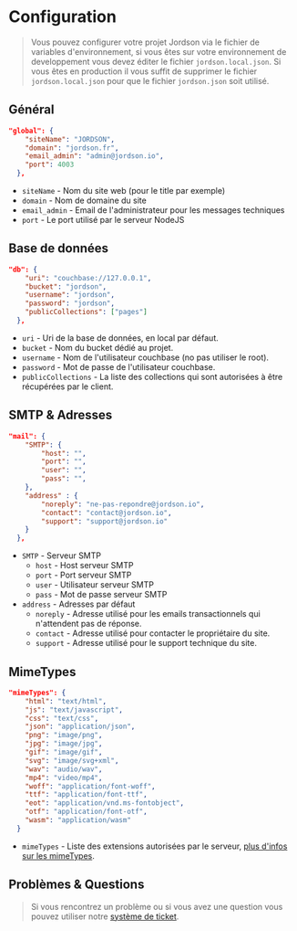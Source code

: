 # Configuration

> Vous pouvez configurer votre projet Jordson via le fichier de variables d'environnement, si vous êtes sur votre environnement de developpement vous devez éditer le fichier `jordson.local.json`. Si vous êtes en production il vous suffit de supprimer le fichier `jordson.local.json` pour que le fichier `jordson.json` soit utilisé.

## Général

```json
"global": {
    "siteName": "JORDSON",
    "domain": "jordson.fr",
    "email_admin": "admin@jordson.io",
    "port": 4003
  },
```

- `siteName` - Nom du site web (pour le title par exemple)
- `domain` - Nom de domaine du site
- `email_admin` - Email de l'administrateur pour les messages techniques
- `port` - Le port utilisé par le serveur NodeJS

## Base de données

```json
"db": {
    "uri": "couchbase://127.0.0.1",
    "bucket": "jordson",
    "username": "jordson",
    "password": "jordson",
    "publicCollections": ["pages"]
  },
```

- `uri` - Uri de la base de données, en local par défaut.
- `bucket` - Nom du bucket dédié au projet.
- `username` - Nom de l'utilisateur couchbase (no pas utiliser le root).
- `password` - Mot de passe de l'utilisateur couchbase.
- `publicCollections` - La liste des collections qui sont autorisées à être récupérées par le client.

## SMTP & Adresses

```json
"mail": {
    "SMTP": {
        "host": "",
        "port": "",
        "user": "",
        "pass": "",
    },
    "address" : {
        "noreply": "ne-pas-repondre@jordson.io",
        "contact": "contact@jordson.io",
        "support": "support@jordson.io"
    }
  },
```

- `SMTP` - Serveur SMTP
    - `host` - Host serveur SMTP
    - `port` - Port serveur SMTP
    - `user` - Utilisateur serveur SMTP
    - `pass` - Mot de passe serveur SMTP
- `address` - Adresses par défaut
    - `noreply` - Adresse utilisé pour les emails transactionnels qui n'attendent pas de réponse.
    - `contact` - Adresse utilisé pour contacter le propriétaire du site.
    - `support` - Adresse utilisé pour le support technique du site.

## MimeTypes

```json
"mimeTypes": {
    "html": "text/html",
    "js": "text/javascript",
    "css": "text/css",
    "json": "application/json",
    "png": "image/png",
    "jpg": "image/jpg",
    "gif": "image/gif",
    "svg": "image/svg+xml",
    "wav": "audio/wav",
    "mp4": "video/mp4",
    "woff": "application/font-woff",
    "ttf": "application/font-ttf",
    "eot": "application/vnd.ms-fontobject",
    "otf": "application/font-otf",
    "wasm": "application/wasm"
  }
```
- `mimeTypes` - Liste des extensions autorisées par le serveur, [plus d'infos sur les mimeTypes](https://developer.mozilla.org/en-US/docs/Web/HTTP/Basics_of_HTTP/MIME_types).

## Problèmes & Questions

> Si vous rencontrez un problème ou si vous avez une question vous pouvez utiliser notre [système de ticket](https://github.com/jordson-io/jordson/issues).